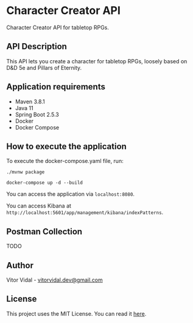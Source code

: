 # Character Creator API

Character Creator API for tabletop RPGs.

## API Description
This API lets you create a character for tabletop RPGs, loosely based on D&D 5e and Pillars of Eternity.

## Application requirements
* Maven 3.8.1
* Java 11
* Spring Boot 2.5.3
* Docker
* Docker Compose

## How to execute the application
To execute the docker-compose.yaml file, run:
```
./mvnw package

docker-compose up -d --build
```

You can access the application via `localhost:8080`.

You can access Kibana at `http://localhost:5601/app/management/kibana/indexPatterns`.

## Postman Collection
TODO

## Author
Vitor Vidal - vitorvidal.dev@gmail.com

## License
This project uses the MIT License. You can read it [here].

[here]: https://github.com/vitorvidaldev/Character-Creator-API/blob/main/LICENSE